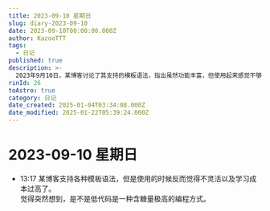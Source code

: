 ```yaml
---
title: 2023-09-10 星期日
slug: diary-2023-09-10
date: 2023-09-10T00:00:00.000Z
author: KazooTTT
tags:
  - 日记
published: true
description: >-
  2023年9月10日，某博客讨论了其支持的模板语法，指出虽然功能丰富，但使用起来感觉不够灵活且学习成本较高。文章中提出疑问，低代码是否是一种高效但可能过于简化的编程方式。
rinId: 26
toAstro: true
category: 日记
date_created: 2025-01-04T03:34:08.000Z
date_modified: 2025-01-22T05:39:24.000Z
---
```


# 2023-09-10 星期日

- 13:17 某博客支持各种模板语法，但是使用的时候反而觉得不灵活以及学习成本过高了。<br>觉得突然想到，是不是低代码是一种含糖量极高的编程方式。<br>
